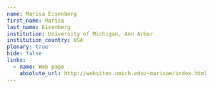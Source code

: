 ```yaml
---
name: Marisa Eisenberg
first_name: Marisa
last_name: Eisenberg
institution: University of Michigan, Ann Arbor
institution_country: USA
plenary: true
hide: false
links:
  - name: Web page
    absolute_url: http://websites.umich.edu/~marisae/index.html
---
```

